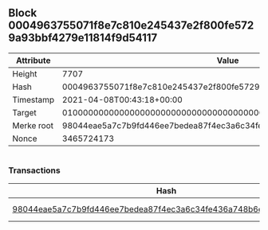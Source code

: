 ## Block 0004963755071f8e7c810e245437e2f800fe5729a93bbf4279e11814f9d54117

Attribute | Value
--- | ---
Height | 7707
Hash | 0004963755071f8e7c810e245437e2f800fe5729a93bbf4279e11814f9d54117
Timestamp | 2021-04-08T00:43:18+00:00
Target | 0100000000000000000000000000000000000000000000000000000000000000
Merke root | 98044eae5a7c7b9fd446ee7bedea87f4ec3a6c34fe436a748b6e70e36f92ec4a
Nonce | 3465724173

```

```

### Transactions

Hash | Amount
--- | ---
[98044eae5a7c7b9fd446ee7bedea87f4ec3a6c34fe436a748b6e70e36f92ec4a](98044eae5a7c7b9fd446ee7bedea87f4ec3a6c34fe436a748b6e70e36f92ec4a.md) | 10.00000000 SKEPTI 
